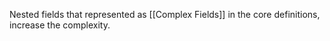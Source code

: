 Nested fields that represented as [[Complex Fields]] in the core definitions, increase the complexity. 